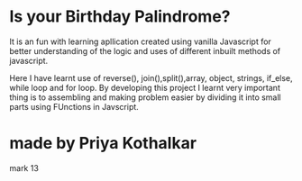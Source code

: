 # Is your Birthday Palindrome?

It is an fun with learning apllication created using vanilla Javascript for better understanding of the logic and uses of different inbuilt methods of javascript. 

Here I have learnt use of reverse(), join(),split(),array, object, strings, if_else, while loop and for loop. 
By developing this project I learnt very important thing is to assembling and making problem easier by dividing it into
small parts using FUnctions in Javscript.

# made by Priya Kothalkar
mark 13
